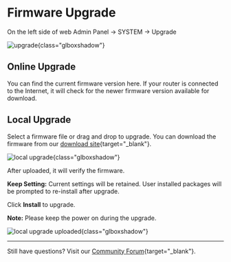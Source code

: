 # Firmware Upgrade

On the left side of web Admin Panel -> SYSTEM -> Upgrade

![upgrade](https://static.gl-inet.com/docs/router/en/4/tutorials/upgrade/upgrade.png){class="glboxshadow"}

## Online Upgrade

You can find the current firmware version here. If your router is connected to the Internet, it will check for the newer firmware version available for download.

## Local Upgrade

Select a firmware file or drag and drop to upgrade. You can download the firmware from our [download site](https://dl.gl-inet.com){target="_blank"}.

![local upgrade](https://static.gl-inet.com/docs/router/en/4/tutorials/upgrade/local_upgrade.png){class="glboxshadow"}

After uploaded, it will verify the firmware.

**Keep Setting:** Current settings will be retained. User installed packages will be prompted to re-install after upgrade.

Click **Install** to upgrade. 

**Note:** Please keep the power on during the upgrade.

![local upgrade uploaded](https://static.gl-inet.com/docs/router/en/4/tutorials/upgrade/local_upgrade_uploaded.png){class="glboxshadow"}

---

Still have questions? Visit our [Community Forum](https://forum.gl-inet.com){target="_blank"}.
